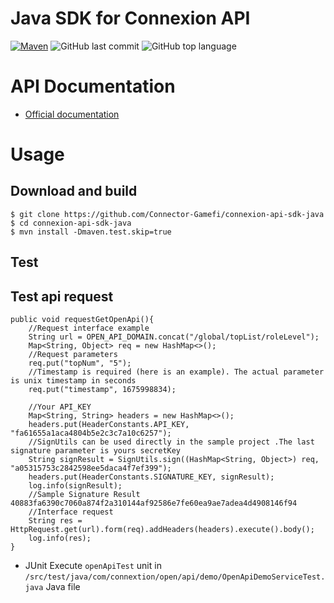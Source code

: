 # Java SDK for Connexion API

[![Maven](https://img.shields.io/badge/maven-3.8.4-blue)](https://connexion.games/)
![GitHub last commit](https://img.shields.io/github/last-commit/Connector-Gamefi/connexion-api-sdk-java)
![GitHub top language](https://img.shields.io/github/languages/top/Connector-Gamefi/connexion-api-sdk-java?color=red)

# API Documentation
- [Official documentation](https://docs.connexion.games/openapi-en)

# Usage
## Download and build
```shell
$ git clone https://github.com/Connector-Gamefi/connexion-api-sdk-java
$ cd connexion-api-sdk-java
$ mvn install -Dmaven.test.skip=true
```
## Test

## Test api request
    public void requestGetOpenApi(){
        //Request interface example
        String url = OPEN_API_DOMAIN.concat("/global/topList/roleLevel");
        Map<String, Object> req = new HashMap<>();
        //Request parameters
        req.put("topNum", "5");
        //Timestamp is required (here is an example). The actual parameter is unix timestamp in seconds
        req.put("timestamp", 1675998834);

        //Your API_KEY
        Map<String, String> headers = new HashMap<>();
        headers.put(HeaderConstants.API_KEY, "fa61655a1aca4804b5e2c3c7a10c6257");
        //SignUtils can be used directly in the sample project .The last signature parameter is yours secretKey
        String signResult = SignUtils.sign((HashMap<String, Object>) req, "a05315753c2842598ee5daca4f7ef399");
        headers.put(HeaderConstants.SIGNATURE_KEY, signResult);
        log.info(signResult);
        //Sample Signature Result  40883fa6390c7060a874f2a310144af92586e7fe60ea9ae7adea4d4908146f94
        //Interface request
        String res = HttpRequest.get(url).form(req).addHeaders(headers).execute().body();
        log.info(res);
    }
    
* JUnit
  Execute `openApiTest` unit in `/src/test/java/com/connextion/open/api/demo/OpenApiDemoServiceTest.java` Java file

